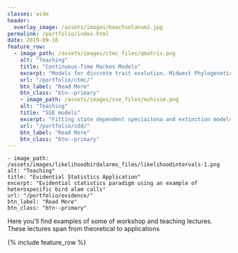 ```yaml
---
classes: wide
header:
  overlay_image: /assets/images/beachsolanum2.jpg
permalink: /portfolio/index.html
date: 2019-09-16
feature_row:
  - image_path: /assets/images/ctmc_files/qmatrix.png
    alt: "Teaching"
    title: "Continuous-Time Markov Models"
    excerpt: "Models for discrete trait evolution. Midwest Phylogenetics Workshop Lecture 2019"
    url: "/portfolio/ctmc/"
    btn_label: "Read More"
    btn_class: "btn--primary"	
    - image_path: /assets/images/sse_files/muhisse.png
    alt: "Teaching"
    title: "SSE models"
    excerpt: "Fitting state dependent speciaitona and extinction models"
    url: "/portfolio/sdd/"
    btn_label: "Read More"
    btn_class: "btn--primary"
---
```


```
- image_path: /assets/images/likelihoodbirdalarms_files/likelihoodintervals-1.png
alt: "Teaching"
title: "Evidential Statistics Application"
excerpt: "Evidential statistics paradigm using an example of heterospecific bird alam calls"
url: "/portfolio/evidence/"
btn_label: "Read More"
btn_class: "btn--primary"
```

Here you'll find examples of some of workshop and teaching lectures. These lectures span from theoretical to applications

{% include feature_row %}

